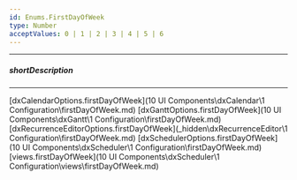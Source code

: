 ```yaml
---
id: Enums.FirstDayOfWeek
type: Number
acceptValues: 0 | 1 | 2 | 3 | 4 | 5 | 6
---
```

---
##### shortDescription
<!-- Description goes here -->

---
<!-- Description goes here -->
[dxCalendarOptions.firstDayOfWeek](10 UI Components\dxCalendar\1 Configuration\firstDayOfWeek.md)
[dxGanttOptions.firstDayOfWeek](10 UI Components\dxGantt\1 Configuration\firstDayOfWeek.md)
[dxRecurrenceEditorOptions.firstDayOfWeek](_hidden\dxRecurrenceEditor\1 Configuration\firstDayOfWeek.md)
[dxSchedulerOptions.firstDayOfWeek](10 UI Components\dxScheduler\1 Configuration\firstDayOfWeek.md)
[views.firstDayOfWeek](10 UI Components\dxScheduler\1 Configuration\views\firstDayOfWeek.md)